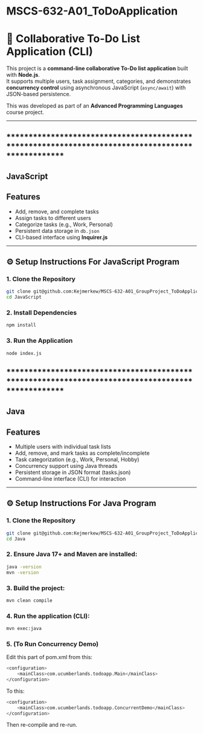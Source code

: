 # MSCS-632-A01_ToDoApplication

# 📝 Collaborative To-Do List Application (CLI)

This project is a **command-line collaborative To-Do list application** built with **Node.js**.  
It supports multiple users, task assignment, categories, and demonstrates **concurrency control** using asynchronous JavaScript (`async/await`) with JSON-based persistence.

This was developed as part of an **Advanced Programming Languages** course project.

---

## *************************************************************************************************
## JavaScript
## Features
- Add, remove, and complete tasks
- Assign tasks to different users
- Categorize tasks (e.g., Work, Personal)
- Persistent data storage in `db.json`
- CLI-based interface using **Inquirer.js**
---

## ⚙️ Setup Instructions For JavaScript Program

### 1. Clone the Repository

```bash
git clone git@github.com:Kejmerkew/MSCS-632-A01_GroupProject_ToDoApplication.git
cd JavaScript
```
### 2. Install Dependencies

```bash
npm install
```

### 3. Run the Application
```bash
node index.js
```

## *************************************************************************************************
## Java
## Features
- Multiple users with individual task lists
- Add, remove, and mark tasks as complete/incomplete
- Task categorization (e.g., Work, Personal, Hobby)
- Concurrency support using Java threads
- Persistent storage in JSON format (tasks.json)
- Command-line interface (CLI) for interaction
---

## ⚙️ Setup Instructions For Java Program

### 1. Clone the Repository

```bash
git clone git@github.com:Kejmerkew/MSCS-632-A01_GroupProject_ToDoApplication.git
cd Java
```
### 2. Ensure Java 17+ and Maven are installed:

```bash
java -version
mvn -version
```

### 3. Build the project:
```bash
mvn clean compile
```

### 4. Run the application (CLI):
```bash
mvn exec:java
```

### 5. (To Run Concurrency Demo)
Edit this part of pom.xml from this:
```bash
<configuration>
    <mainClass>com.ucumberlands.todoapp.Main</mainClass>
</configuration>
```
To this:
```bash
<configuration>
    <mainClass>com.ucumberlands.todoapp.ConcurrentDemo</mainClass>
</configuration>
```
Then re-compile and re-run.








